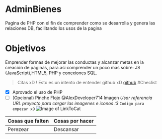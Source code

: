 # AdminBienes
Pagina de PHP con el fin de comprender como se desarrolla
y genera las relaciones DB, facilitando los usos de la pagina
# Objetivos
Emprender formas de mejorar las conductas y alcanzar metas
en la creación de paginas, para asi comprender un poco mas 
sobre: JS (JavaScript),HTML5, PHP y conexiones SQL.
> Citas xD !
Esto es un intento de entender github xD
[github](www.github.com)
#Checlist
- [x] Aprovado el uso de PHP
- [ ] \(Opcional) Pinche Flojo
@AlexDeveloper714
Imagen
*Usar referencia URL proyecto para cargar las imagenes e iconos :3*
`Codigo para empezar xD`
![Image of LinkToCat](https://octodex.github.com/images/linktocat.jpg)

Cosas que falten | Cosas por hacer
------------ | -------------
Perezear | Descansar